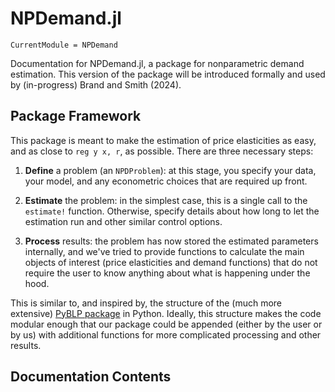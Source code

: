 # NPDemand.jl

```@meta
CurrentModule = NPDemand
```

Documentation for NPDemand.jl, a package for nonparametric demand estimation. This version of the package will be introduced formally and used by (in-progress) Brand and Smith (2024).  

## Package Framework 
This package is meant to make the estimation of price elasticities as easy, and as close to `reg y x, r`, as possible. There are three necessary steps: 

1. **Define** a problem (an `NPDProblem`): at this stage, you specify your data, your model, and any econometric choices that are required up front. 

2. **Estimate** the problem: in the simplest case, this is a single call to the `estimate!` function. Otherwise, specify details about how long to let the estimation run and other similar control options.

3. **Process** results: the problem has now stored the estimated parameters internally, and we've tried to provide functions to calculate the main objects of interest (price elasticities and demand functions) that do not require the user to know anything about what is happening under the hood. 

This is similar to, and inspired by, the structure of the (much more extensive) [PyBLP package](https://pyblp.readthedocs.io/en/stable/) in Python. Ideally, this structure makes the code modular enough that our package could be appended (either by the user or by us) with additional functions for more complicated processing and other results. 


## Documentation Contents 
```@contents
```

